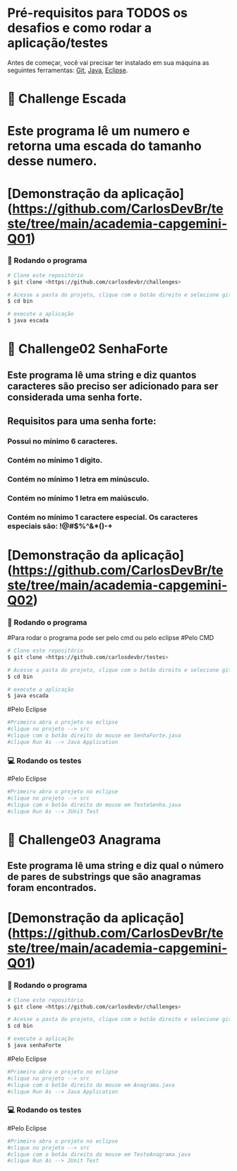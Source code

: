 # Pré-requisitos para TODOS os desafios e como rodar a aplicação/testes
Antes de começar, você vai precisar ter instalado em sua máquina as seguintes ferramentas:
[Git](https://git-scm.com), [Java](https://www.oracle.com/java/technologies/downloads/), [Eclipse](https://www.eclipse.org/downloads/packages/).
#
# 🚀 Challenge Escada

# Este programa lê um numero e retorna uma escada do tamanho desse numero.

# [Demonstração da aplicação] (https://github.com/CarlosDevBr/teste/tree/main/academia-capgemini-Q01)
 

### 🎲 Rodando o programa

```bash
# Clone este repositório
$ git clone <https://github.com/carlosdevbr/challenges>

# Acesse a pasta do projeto, clique com o botão direito e selecione git Bash Here
$ cd bin

# execute a aplicação
$ java escada
```
#


# 🚀 Challenge02 SenhaForte

## Este programa lê uma string e diz quantos caracteres são preciso ser adicionado para ser considerada uma senha forte.
## Requisitos para uma senha forte:
### Possui no mínimo 6 caracteres.
### Contém no mínimo 1 digito.
### Contém no mínimo 1 letra em minúsculo.
### Contém no mínimo 1 letra em maiúsculo.
### Contém no mínimo 1 caractere especial. Os caracteres especiais são: !@#$%^&*()-+
 
# [Demonstração da aplicação] (https://github.com/CarlosDevBr/teste/tree/main/academia-capgemini-Q02)

### 🎲 Rodando o programa
#Para rodar o programa pode ser pelo cmd ou pelo eclipse
#Pelo CMD
```bash
# Clone este repositório
$ git clone <https://github.com/carlosdevbr/testes>

# Acesse a pasta do projeto, clique com o botão direito e selecione git Bash Here
$ cd bin

# execute a aplicação
$ java escada
```
#Pelo Eclipse
```bash
#Primeiro abra o projeto no eclipse
#clique no projeto --> src
#clique com o botão direito do mouse em SenhaForte.java
#clique Run As --> Java Application
```
### 💻 Rodando os testes
#Pelo Eclipse
```bash
#Primeiro abra o projeto no eclipse
#clique no projeto --> src
#clique com o botão direito do mouse em TesteSenha.java
#clique Run As --> JUnit Test
```
#

# 🚀 Challenge03 Anagrama
 
## Este programa lê uma string e diz qual o número de pares de substrings que são anagramas foram encontrados.

# [Demonstração da aplicação] (https://github.com/CarlosDevBr/teste/tree/main/academia-capgemini-Q01)

### 🎲 Rodando o programa

```bash
# Clone este repositório
$ git clone <https://github.com/carlosdevbr/challenges>

# Acesse a pasta do projeto, clique com o botão direito e selecione git Bash Here
$ cd bin

# execute a aplicação
$ java senhaForte
```
#Pelo Eclipse
```bash
#Primeiro abra o projeto no eclipse
#clique no projeto --> src
#clique com o botão direito do mouse em Anagrama.java
#clique Run As --> Java Application
```

### 💻 Rodando os testes
#Pelo Eclipse
```bash
#Primeiro abra o projeto no eclipse
#clique no projeto --> src
#clique com o botão direito do mouse em TesteAnagrama.java
#clique Run As --> JUnit Test
```
